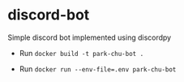 # discord-bot
Simple discord bot implemented using discordpy

* Run `docker build -t park-chu-bot .`

* Run `docker run --env-file=.env park-chu-bot`
